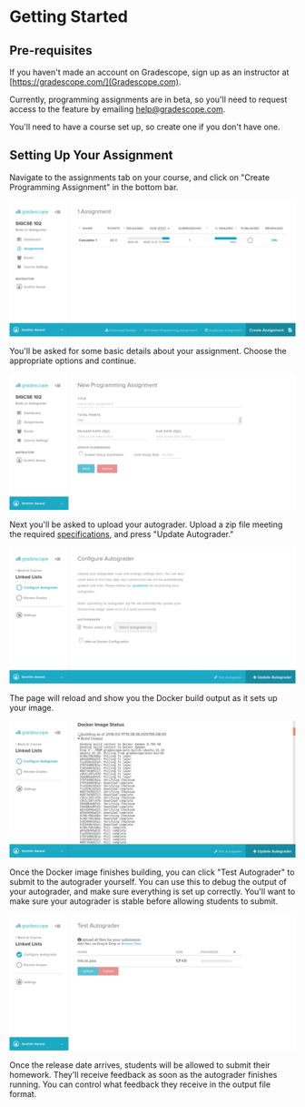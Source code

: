 # Getting Started

## Pre-requisites

If you haven't made an account on Gradescope, sign up as an instructor at
[https://gradescope.com/](Gradescope.com).

Currently, programming assignments are in beta, so you'll need to
request access to the feature by emailing
[help@gradescope.com](mailto:help@gradescope.com).

You'll need to have a course set up, so create one if you don't have one.

## Setting Up Your Assignment

Navigate to the assignments tab on your course, and click on "Create
Programming Assignment" in the bottom bar.

![Assignments](assignments.png)

You'll be asked for some basic details about your assignment. Choose
the appropriate options and continue.

![Assignment](assignment_details.png)

Next you'll be asked to upload your autograder. Upload a zip file
meeting the required [specifications](specs), and press "Update
Autograder."

![Configure Autograder](configure_autograder.png)

The page will reload and show you the Docker build output
as it sets up your image.

![Build Status](build_status.png)

Once the Docker image finishes building, you can click "Test
Autograder" to submit to the autograder yourself. You can use this to
debug the output of your autograder, and make sure everything is set
up correctly. You'll want to make sure your autograder is stable
before allowing students to submit.

![Test Autograder](test_autograder.png)

Once the release date arrives, students will be allowed to submit
their homework. They'll receive feedback as soon as the autograder
finishes running. You can control what feedback they receive in the
output file format.
